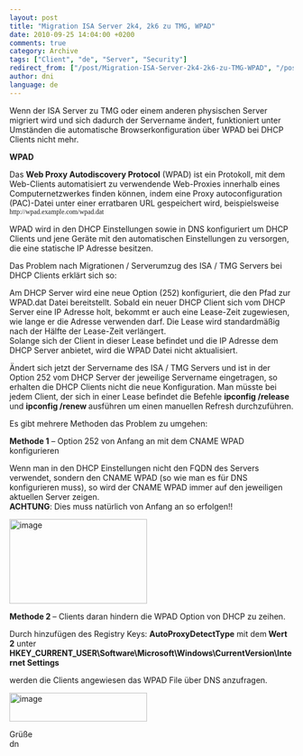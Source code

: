 ```yaml
---
layout: post
title: "Migration ISA Server 2k4, 2k6 zu TMG, WPAD"
date: 2010-09-25 14:04:00 +0200
comments: true
category: Archive
tags: ["Client", "de", "Server", "Security"]
redirect_from: ["/post/Migration-ISA-Server-2k4-2k6-zu-TMG-WPAD", "/post/migration-isa-server-2k4-2k6-zu-tmg-wpad"]
author: dni
language: de
---
```

<!-- more -->
<p>Wenn der ISA Server zu TMG oder einem anderen physischen Server migriert wird und sich dadurch der Servername &auml;ndert, funktioniert unter Umst&auml;nden die automatische Browserkonfiguration &uuml;ber WPAD bei DHCP Clients nicht mehr.</p>
<p><strong>WPAD</strong></p>
<p>Das <strong>Web Proxy Autodiscovery Protocol</strong> (WPAD) ist ein Protokoll, mit dem Web-Clients automatisiert zu verwendende Web-Proxies innerhalb eines Computernetzwerkes finden k&ouml;nnen, indem eine Proxy autoconfiguration (PAC)-Datei unter einer erratbaren URL gespeichert wird, beispielsweise <code><span style="font-family: Georgia;">http://wpad.example.com/wpad.dat</span></code></p>
<p>WPAD wird in den DHCP Einstellungen sowie in DNS konfiguriert um DHCP Clients und jene Ger&auml;te mit den automatischen Einstellungen zu versorgen, die eine statische IP Adresse besitzen.</p>
<p>Das Problem nach Migrationen / Serverumzug des ISA / TMG Servers bei DHCP Clients erkl&auml;rt sich so:</p>
<p>Am DHCP Server wird eine neue Option (252) konfiguriert, die den Pfad zur WPAD.dat Datei bereitstellt. Sobald ein neuer DHCP Client sich vom DHCP Server eine IP Adresse holt, bekommt er auch eine Lease-Zeit zugewiesen, wie lange er die Adresse verwenden darf. Die Lease wird standardm&auml;&szlig;ig nach der H&auml;lfte der Lease-Zeit verl&auml;ngert. <br />Solange sich der Client in dieser Lease befindet und die IP Adresse dem DHCP Server anbietet, wird die WPAD Datei nicht aktualisiert.</p>
<p>&Auml;ndert sich jetzt der Servername des ISA / TMG Servers und ist in der Option 252 vom DHCP Server der jeweilige Servername eingetragen, so erhalten die DHCP Clients nicht die neue Konfiguration. Man m&uuml;sste bei jedem Client, der sich in einer Lease befindet die Befehle <strong>ipconfig /release </strong>und <strong>ipconfig /renew </strong>ausf&uuml;hren um einen manuellen Refresh durchzuf&uuml;hren.</p>
<p>Es gibt mehrere Methoden das Problem zu umgehen:</p>
<p><strong>Methode 1</strong> &ndash; Option 252 von Anfang an mit dem CNAME WPAD konfigurieren</p>
<p>Wenn man in den DHCP Einstellungen nicht den FQDN des Servers verwendet, sondern den CNAME WPAD (so wie man es f&uuml;r DNS konfigurieren muss), so wird der CNAME WPAD immer auf den jeweiligen aktuellen Server zeigen. <br /><strong>ACHTUNG</strong>: Dies muss nat&uuml;rlich von Anfang an so erfolgen!!</p>
<p><a href="/assets/archive/image_272.png"><img style="background-image: none; padding-left: 0px; padding-right: 0px; display: inline; padding-top: 0px; border: 0px;" title="image" src="/assets/archive/image_thumb_270.png" alt="image" width="244" height="150" border="0" /></a></p>
<p><strong>Methode 2 </strong>&ndash; Clients daran hindern die WPAD Option von DHCP zu zeihen.</p>
<p>Durch hinzuf&uuml;gen des Registry Keys: <strong>AutoProxyDetectType</strong> mit dem<strong> Wert 2</strong> unter <br /><strong>HKEY_CURRENT_USER\Software\Microsoft\Windows\CurrentVersion\Internet Settings</strong></p>
<p>werden die Clients angewiesen das WPAD File &uuml;ber DNS anzufragen.</p>
<p><a href="/assets/archive/image_273.png"><img style="background-image: none; margin: 0px; padding-left: 0px; padding-right: 0px; display: inline; padding-top: 0px; border: 0px;" title="image" src="/assets/archive/image_thumb_271.png" alt="image" width="244" height="51" border="0" /></a></p>
<p>Gr&uuml;&szlig;e <br />dn</p>

